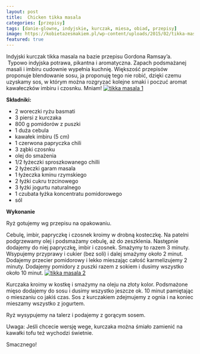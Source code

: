 ```yaml
---
layout: post
title:  Chicken tikka masala
categories: [przepisy]
tags: [danie-glowne, indyjskie, kurczak, miesa, obiad, przepisy]
image: https://kobietazesmakiem.pl/wp-content/uploads/2015/02/tikka-masala.jpg
featured: true
---
```

Indyjski kurczak tikka masala na bazie przepisu Gordona Ramsay’a.  Typowo indyjska potrawa, pikantna i aromatyczna. Zapach podsmażanej masali i imbiru cudownie wypełnia kuchnię. Większość przepisów proponuje blendowanie sosu, ja proponuję tego nie robić, dzięki czemu uzyskamy sos, w którym można rozgryzać kolejne smaki i poczuć aromat kawałeczków imbiru i czosnku. Mniam!
[![tikka masala 1](http://kobieta-ze-smakiem.pl/wp-content/uploads/2015/02/tikka-masala-1-222x300.jpg)](http://kobieta-ze-smakiem.pl/wp-content/uploads/2015/02/tikka-masala-1.jpg)



**Składniki:**
* 2 woreczki ryżu basmati
* 3 piersi z kurczaka
* 800 g pomidorów z puszki
* 1 duża cebula
* kawałek imbiru (5 cm)
* 1 czerwona papryczka chili
* 3 ząbki czosnku
* olej do smażenia
* 1/2 łyżeczki sproszkowanego chilli
* 2 łyżeczki garam masala
* 1 łyżeczka kminu rzymskiego
* 2 łyżki cukru trzcinowego
* 3 łyżki jogurtu naturalnego
* 1 czubata łyżka koncentratu pomidorowego
* sól


**Wykonanie**

Ryż gotujemy wg przepisu na opakowaniu.

Cebulę, imbir, papryczkę i czosnek kroimy w drobną kosteczkę. Na patelni podgrzewamy olej i podsmażamy cebulę, aż do zeszklenia. Następnie dodajemy do niej papryczkę, imbir i czosnek. Smażymy to razem 3 minuty. Wsypujemy przyprawy i cukier (bez soli) i dalej smażymy około 2 minut. Dodajemy przecier pomidorowy i lekko mieszając całość karmelizujemy 2 minuty. Dodajemy pomidory z puszki razem z sokiem i dusimy wszystko około 10 minut.
[![tikka masala 2](http://kobieta-ze-smakiem.pl/wp-content/uploads/2015/02/tikka-masala-2-300x222.jpg)](http://kobieta-ze-smakiem.pl/wp-content/uploads/2015/02/tikka-masala-2.jpg)


Kurczaka kroimy w kostkę i smażymy na oleju na złoty kolor. Podsmażone mięso dodajemy do sosu i dusimy wszystko jeszcze ok. 10 minut pamiętając o mieszaniu co jakiś czas. Sos z kurczakiem zdejmujemy z ognia i na koniec mieszamy wszystko z jogurtem.

Ryż wysypujemy na talerz i podajemy z gorącym sosem.

Uwaga: Jeśli chcecie wersję wege, kurczaka można śmiało zamienić na kawałki tofu też wychodzi świetnie.

Smacznego!
    